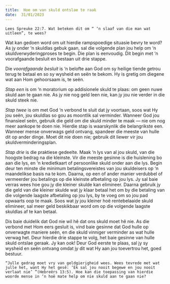```yaml
---
title:  Hoe om van skuld ontslae te raak
date:  31/01/2023
---
```


`Lees Spreuke 22:7. Wat beteken dit om “ ‘n slaaf van die man wat uitleen”, te wees?`

Wat kan gedoen word om uit hierdie rampspoedige situasie bevry te word? As jy onder ‘n skuldlas gebuk gaan, sal die volgende plan jou help om ‘n skuldverwyderingproses te begin. Die plan is eenvoudig. Dit begin met ‘n voorafgaande besluit en bestaan uit drie stappe.

Die _voorafgaande besluit_ is ‘n belofte aan God om sy heilige tiende getrou terug te betaal en so sy wysheid en seën te bekom.  Hy is gretig om diegene wat aan Hom gehoorsaam is, te seën.

_Stap een_ is om ‘n moratorium op addisionele skuld te plaas: om geen nuwe skuld aan te gaan nie. As jy nie nog geld leen nie, kan jy jou nie verder in die skuld steek nie.

_Stap twee_ is om met God ‘n verbond te sluit dat jy voortaan, soos wat Hy jou seën, jou skuldlas so gou as moontlik sal verminder.  Wanneer God jou finansieel seën, gebruik die geld om die skuld minder te maak — nie om nog meer aankope te doen nie. Hierdie stap is waarskynlik die belangrikste een.  Wanneer mense onverwags geld ontvang, spandeer die meeste van hulle dit op ander dinge.  Moet dit nie doen nie; gebruik dit liewer vir jou skuldverminderingsplan.

_Stap drie_ is die praktiese gedeelte. Maak ‘n lys van al jou skuld, van die hoogste bedrag na die kleinste. Vir die meeste gesinne is die huislening bo aan die lys, en ‘n kredietkaart of persoonlike skuld onder aan die lys. Begin deur ten minste die minimum betalingsvereistes van jou skuldeisers op ‘n maandelikse basis na te kom.  Daarna, op een of ander manier verdubbel of vermeerder jou betalings op die kleinste afbetaling op jou lys. Jy sal baie verras wees hoe gou jy die kleiner skulde kan elimineer.  Daarna gebruik jy die geld van die kleiner skulde wat jy klaar betaal het om by die betaling van die volgende laagste afbetaling op jou lys, by te voeg om so jou pad opwaarts oop te maak.  Soos wat jy jou kleiner hoë rentebelaaide skuld elimineer, sal meer geld beskikbaar word om op die volgende laagste skuldlas af te kan betaal.

Dis baie duidelik dat God nie wil hê dat ons skuld moet hê nie. As die verbond met Hom eers gesluit is, vind baie gesinne dat God hulle op onverwagte maniere seën, en die skuld vinniger verminder as wat hulle verwag het. Deur hierdie drie stappe te volg, het baie gesinne van hulle skuld ontslae geraak. Jy kan ook!  Deur God eerste te plaas, sal jy sy wysheid en seën ontvang omdat jy dit wat Hy aan jou toevertrou het, goed bestuur.

`“Julle gedrag moet vry van geldgierigheid wees. Wees tevrede met wat julle het, want Hy het gesê: ‘Ek sal jou nooit begewe en jou nooit verlaat nie’ ”(Hebreërs 13:5). Hoe kan die toepassing van hierdie woorde mense in ‘n hoë mate help om nie skuld aan te gaan nie?`